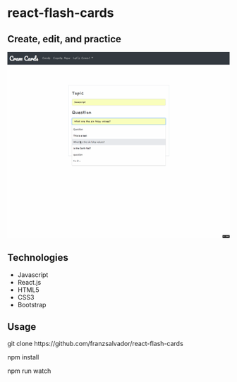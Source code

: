 # react-flash-cards
<h2>Create, edit, and practice</h2>
  <img src="flash1.gif"/>
<h2>Technologies</h2>
  <ul>
    <li>Javascript</li>
    <li>React.js</li>
    <li>HTML5</li>
    <li>CSS3</li>
    <li>Bootstrap</li>
  </ul>
<h2>Usage</h2>
  <p>git clone https://github.com/franzsalvador/react-flash-cards</p>
  <p>npm install</p>
  <p>npm run watch</p>
